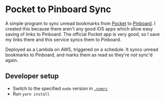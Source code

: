 # Pocket to Pinboard Sync

A simple program to sync unread bookmarks from [Pocket](https://getpocket.com/) to [Pinboard](https://pinboard.in). I created this because there aren't any good iOS apps which allow easy saving of links to Pinboard. The official Pocket app is very good, so I save my links there and this service syncs them to Pinboard.

Deployed as a Lambda on AWS, triggered on a schedule. It syncs unread bookmarks to Pinboard, and marks them as read so they're not sync'd again.

## Developer setup

* Switch to the specified `node` version in [`.nvmrc`](.nvmrc)
* Run `yarn install`
